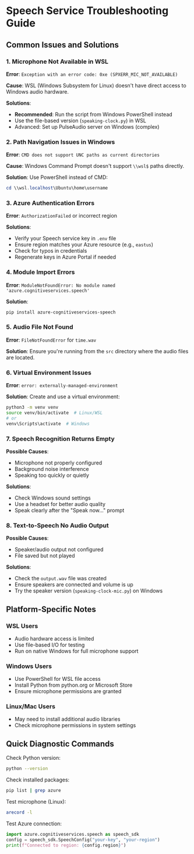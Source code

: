# Speech Service Troubleshooting Guide

## Common Issues and Solutions

### 1. Microphone Not Available in WSL
**Error**: `Exception with an error code: 0xe (SPXERR_MIC_NOT_AVAILABLE)`

**Cause**: WSL (Windows Subsystem for Linux) doesn't have direct access to Windows audio hardware.

**Solutions**:
- **Recommended**: Run the script from Windows PowerShell instead
- Use the file-based version (`speaking-clock.py`) in WSL
- Advanced: Set up PulseAudio server on Windows (complex)

### 2. Path Navigation Issues in Windows
**Error**: `CMD does not support UNC paths as current directories`

**Cause**: Windows Command Prompt doesn't support `\\wsl$` paths directly.

**Solution**: Use PowerShell instead of CMD:
```powershell
cd \\wsl.localhost\Ubuntu\home\username
```

### 3. Azure Authentication Errors
**Error**: `AuthorizationFailed` or incorrect region

**Solutions**:
- Verify your Speech service key in `.env` file
- Ensure region matches your Azure resource (e.g., `eastus`)
- Check for typos in credentials
- Regenerate keys in Azure Portal if needed

### 4. Module Import Errors
**Error**: `ModuleNotFoundError: No module named 'azure.cognitiveservices.speech'`

**Solution**:
```bash
pip install azure-cognitiveservices-speech
```

### 5. Audio File Not Found
**Error**: `FileNotFoundError` for `time.wav`

**Solution**: Ensure you're running from the `src` directory where the audio files are located.

### 6. Virtual Environment Issues
**Error**: `error: externally-managed-environment`

**Solution**: Create and use a virtual environment:
```bash
python3 -m venv venv
source venv/bin/activate  # Linux/WSL
# or
venv\Scripts\activate  # Windows
```

### 7. Speech Recognition Returns Empty
**Possible Causes**:
- Microphone not properly configured
- Background noise interference
- Speaking too quickly or quietly

**Solutions**:
- Check Windows sound settings
- Use a headset for better audio quality
- Speak clearly after the "Speak now..." prompt

### 8. Text-to-Speech No Audio Output
**Possible Causes**:
- Speaker/audio output not configured
- File saved but not played

**Solutions**:
- Check the `output.wav` file was created
- Ensure speakers are connected and volume is up
- Try the speaker version (`speaking-clock-mic.py`) on Windows

## Platform-Specific Notes

### WSL Users
- Audio hardware access is limited
- Use file-based I/O for testing
- Run on native Windows for full microphone support

### Windows Users
- Use PowerShell for WSL file access
- Install Python from python.org or Microsoft Store
- Ensure microphone permissions are granted

### Linux/Mac Users
- May need to install additional audio libraries
- Check microphone permissions in system settings

## Quick Diagnostic Commands

Check Python version:
```bash
python --version
```

Check installed packages:
```bash
pip list | grep azure
```

Test microphone (Linux):
```bash
arecord -l
```

Test Azure connection:
```python
import azure.cognitiveservices.speech as speech_sdk
config = speech_sdk.SpeechConfig("your-key", "your-region")
print(f"Connected to region: {config.region}")
```